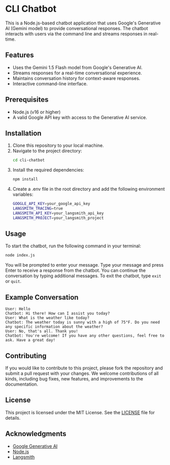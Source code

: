 # CLI Chatbot

This is a Node.js-based chatbot application that uses Google's Generative AI (Gemini model) to provide conversational responses. The chatbot interacts with users via the command line and streams responses in real-time.

## Features

- Uses the Gemini 1.5 Flash model from Google's Generative AI.
- Streams responses for a real-time conversational experience.
- Maintains conversation history for context-aware responses.
- Interactive command-line interface.

## Prerequisites

- Node.js (v16 or higher)
- A valid Google API key with access to the Generative AI service.

## Installation

1. Clone this repository to your local machine.
2. Navigate to the project directory:
   ```bash
   cd cli-chatbot
   ```
3. Install the required dependencies:
   ```bash
   npm install
   ```
4. Create a .env file in the root directory and add the following environment variables:
   ```bash
   GOOGLE_API_KEY=your_google_api_key
   LANGSMITH_TRACING=true
   LANGSMITH_API_KEY=your_langsmith_api_key
   LANGSMITH_PROJECT=your_langsmith_project
   ```

## Usage

To start the chatbot, run the following command in your terminal:

```bash
node index.js
```

You will be prompted to enter your message. Type your message and press Enter to receive a response from the chatbot.
You can continue the conversation by typing additional messages. To exit the chatbot, type `exit` or `quit`.

## Example Conversation

```
User: Hello
Chatbot: Hi there! How can I assist you today?
User: What is the weather like today?
Chatbot: The weather today is sunny with a high of 75°F. Do you need any specific information about the weather?
User: No, that's all. Thank you!
Chatbot: You're welcome! If you have any other questions, feel free to ask. Have a great day!
```

## Contributing

If you would like to contribute to this project, please fork the repository and submit a pull request with your changes. We welcome contributions of all kinds, including bug fixes, new features, and improvements to the documentation.

## License

This project is licensed under the MIT License. See the [LICENSE](LICENSE) file for details.

## Acknowledgments

- [Google Generative AI](https://cloud.google.com/generative-ai/docs)
- [Node.js](https://nodejs.org/)
- [Langsmith](https://www.langsmith.com/)
